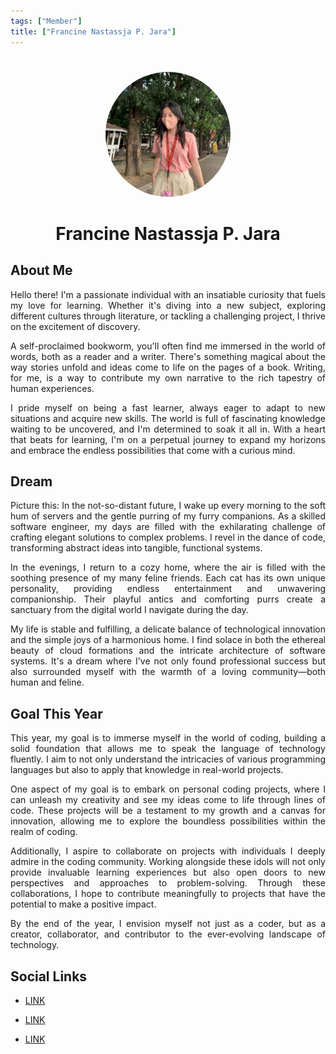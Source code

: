 ```yaml
---
tags: ["Member"]
title: ["Francine Nastassja P. Jara"]
---
```


<TagLinks/>

<div align="center">
  <img src="../../images/francine.jpg" width="200" height="200" style="border-radius: 50%; margin-top: 25px;" />
</div>

<div align="center">
  <h1>Francine Nastassja P. Jara</h1>
</div>

<div style="text-align: justify;">
  <h2>About Me</h2>
  <p>Hello there! I'm a passionate individual with an insatiable curiosity that fuels my love for learning. Whether it's diving into a new subject, exploring different cultures through literature, or tackling a challenging project, I thrive on the excitement of discovery.

A self-proclaimed bookworm, you'll often find me immersed in the world of words, both as a reader and a writer. There's something magical about the way stories unfold and ideas come to life on the pages of a book. Writing, for me, is a way to contribute my own narrative to the rich tapestry of human experiences.

I pride myself on being a fast learner, always eager to adapt to new situations and acquire new skills. The world is full of fascinating knowledge waiting to be uncovered, and I'm determined to soak it all in. With a heart that beats for learning, I'm on a perpetual journey to expand my horizons and embrace the endless possibilities that come with a curious mind.</p>

  <h2>Dream</h2>
  <p>Picture this: In the not-so-distant future, I wake up every morning to the soft hum of servers and the gentle purring of my furry companions. As a skilled software engineer, my days are filled with the exhilarating challenge of crafting elegant solutions to complex problems. I revel in the dance of code, transforming abstract ideas into tangible, functional systems.

In the evenings, I return to a cozy home, where the air is filled with the soothing presence of my many feline friends. Each cat has its own unique personality, providing endless entertainment and unwavering companionship. Their playful antics and comforting purrs create a sanctuary from the digital world I navigate during the day.

My life is stable and fulfilling, a delicate balance of technological innovation and the simple joys of a harmonious home. I find solace in both the ethereal beauty of cloud formations and the intricate architecture of software systems. It's a dream where I've not only found professional success but also surrounded myself with the warmth of a loving community—both human and feline.</p>
  
  <h2>Goal This Year</h2>
  <p>This year, my goal is to immerse myself in the world of coding, building a solid foundation that allows me to speak the language of technology fluently. I aim to not only understand the intricacies of various programming languages but also to apply that knowledge in real-world projects.

One aspect of my goal is to embark on personal coding projects, where I can unleash my creativity and see my ideas come to life through lines of code. These projects will be a testament to my growth and a canvas for innovation, allowing me to explore the boundless possibilities within the realm of coding.

Additionally, I aspire to collaborate on projects with individuals I deeply admire in the coding community. Working alongside these idols will not only provide invaluable learning experiences but also open doors to new perspectives and approaches to problem-solving. Through these collaborations, I hope to contribute meaningfully to projects that have the potential to make a positive impact.

By the end of the year, I envision myself not just as a coder, but as a creator, collaborator, and contributor to the ever-evolving landscape of technology.</p>

  <h2>Social Links</h2>
  <ul>
    <li>
      <p>
        <a href="https://www.facebook.com/paris.jaraaa">LINK</a>
      </p>
    </li>
    <li>
      <p>
        <a href="https://www.linkedin.com/in/francine-nastassja-jara-99a454246/">LINK</a>
      </p>
    </li>
    <li>
      <p>
        <a href="https://github.com/SSJIORI">LINK</a>
      </p>
    </li>
  </ul>
</div>